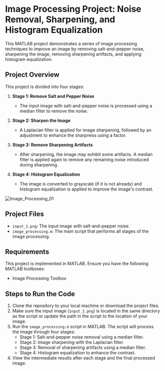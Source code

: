 # Image Processing Project: Noise Removal, Sharpening, and Histogram Equalization

This MATLAB project demonstrates a series of image processing techniques to improve an image by removing salt-and-pepper noise, sharpening the image, removing sharpening artifacts, and applying histogram equalization.

## Project Overview

This project is divided into four stages:

1. **Stage 1: Remove Salt and Pepper Noise**
   - The input image with salt-and-pepper noise is processed using a median filter to remove the noise.

2. **Stage 2: Sharpen the Image**
   - A Laplacian filter is applied for image sharpening, followed by an adjustment to enhance the sharpness using a factor.

3. **Stage 3: Remove Sharpening Artifacts**
   - After sharpening, the image may exhibit some artifacts. A median filter is applied again to remove any remaining noise introduced during sharpening.

4. **Stage 4: Histogram Equalization**
   - The image is converted to grayscale (if it is not already) and histogram equalization is applied to improve the image's contrast.
     
![Image_Processing_01](https://github.com/user-attachments/assets/31f8bcb2-d478-4dce-83b7-8d9bd3af9696)

## Project Files

- `input_1.png`: The input image with salt-and-pepper noise.
- `image_processing.m`: The main script that performs all stages of the image processing.

## Requirements

This project is implemented in MATLAB. Ensure you have the following MATLAB toolboxes:

- Image Processing Toolbox

## Steps to Run the Code

1. Clone the repository to your local machine or download the project files.
2. Make sure the input image (`input_1.png`) is located in the same directory as the script or update the path in the script to the location of your image.
3. Run the `image_processing.m` script in MATLAB. The script will process the image through four stages:
   - Stage 1: Salt-and-pepper noise removal using a median filter.
   - Stage 2: Image sharpening with the Laplacian filter.
   - Stage 3: Removal of sharpening artifacts using a median filter.
   - Stage 4: Histogram equalization to enhance the contrast.
4. View the intermediate results after each stage and the final processed image.

